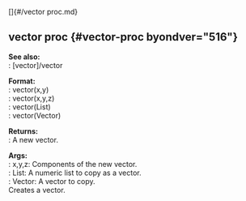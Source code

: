 []{#/vector proc.md}    
## vector proc {#vector-proc byondver="516"}    
**See also:**    
:   [vector]/vector    
<!-- -->    
**Format:**    
:   vector(x,y)    
:   vector(x,y,z)    
:   vector(List)    
:   vector(Vector)    
<!-- -->    
**Returns:**    
:   A new vector.    
<!-- -->    
**Args:**    
:   x,y,z: Components of the new vector.    
:   List: A numeric list to copy as a vector.    
:   Vector: A vector to copy.    
Creates a vector.  